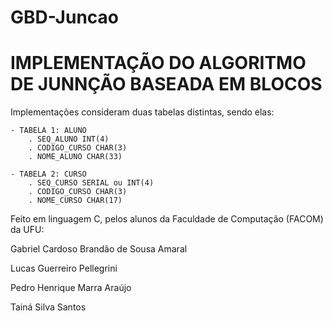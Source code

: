 # GBD-Juncao

# IMPLEMENTAÇÃO DO ALGORITMO DE JUNNÇÃO BASEADA EM BLOCOS


Implementações consideram duas tabelas distintas, sendo elas:

	- TABELA 1: ALUNO
		. SEQ_ALUNO INT(4)  
		. CODIGO_CURSO CHAR(3) 
		. NOME_ALUNO CHAR(33)  

	- TABELA 2: CURSO
		. SEQ_CURSO SERIAL ou INT(4)
		. CODIGO_CURSO CHAR(3)
		. NOME_CURSO CHAR(17)


Feito em linguagem C, pelos alunos da Faculdade de Computação (FACOM) da UFU:

Gabriel Cardoso Brandão de Sousa Amaral

Lucas Guerreiro Pellegrini

Pedro Henrique Marra Araújo

Tainá Silva Santos
